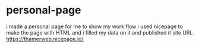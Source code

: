 # personal-page
i made a personal page for me to show my work flow 
i used nicepage to make the page with HTML and i filled my data on it and published it 
site URL https://thamerweb.nicepage.io/
